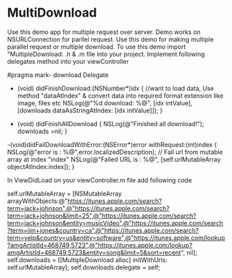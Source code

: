 MultiDownload
=============

Use this demo app for multiple request over server. Demo works on NSURLConnection for parllel request.
Use this demo for making multiple parallel request or multiple download. 
To use this demo import "MultipleDownload: .h & .m file into your project.
Implement following delegates method into your viewController

#pragma mark- download Delegate
- (void) didFinishDownload:(NSNumber*)idx {
    //want to load data, Use method "dataAtIndex" & convert data into required format extension like image, files etc
	NSLog(@"%d download: %@", [idx intValue], [downloads dataAsStringAtIndex: [idx intValue]]);
}

- (void) didFinishAllDownload {
	NSLog(@"Finished all download!");
	downloads =nil;
}

-(void)didFailDownloadWithError:(NSError*)error withRequest:(int)index
{
    NSLog(@"error is : %@",error.localizedDescription);
    // Fail url from mutable array at index "index"
    NSLog(@"Failed URL is : %@", [self.urlMutableArray objectAtIndex:index]);
}

In ViewDidLoad on your viewController.m file add following code

 self.urlMutableArray = [NSMutableArray arrayWithObjects:@"https://itunes.apple.com/search?term=jack+johnson",@"https://itunes.apple.com/search?term=jack+johnson&limit=25",@"https://itunes.apple.com/search?term=jack+johnson&entity=musicVideo",@"https://itunes.apple.com/search?term=jim+jones&country=ca",@"https://itunes.apple.com/search?term=yelp&country=us&entity=software",@"https://itunes.apple.com/lookup?amgArtistId=468749,5723",@"https://itunes.apple.com/lookup?amgArtistId=468749,5723&entity=song&limit=5&sort=recent", nil];
	self.downloads = [[MultipleDownload alloc] initWithUrls: self.urlMutableArray];
	self.downloads.delegate = self;
